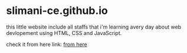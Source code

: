 # slimani-ce.github.io
this little website include all staffs that i'm learning avery day about web devlopement using HTML, CSS and JavaScript.

check it from here link: <a target="_blank" href="https://slimani-ce.github.io">from here</a>
